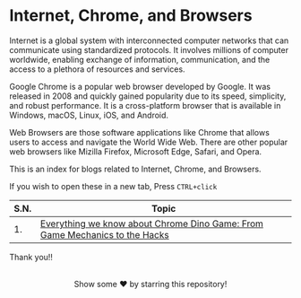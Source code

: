 # Internet, Chrome, and Browsers

Internet is a global system with interconnected computer networks that can communicate using standardized protocols. It involves millions of computer worldwide, enabling exchange of information, communication, and the access to a plethora of resources and services.

Google Chrome is a popular web browser developed by Google. It was released in 2008 and quickly gained popularity due to its speed, simplicity, and robust performance. It is a cross-platform browser that is available in Windows, macOS, Linux, iOS, and Android.

Web Browsers are those software applications like Chrome that allows users to access and navigate the World Wide Web. There are other popular web browsers like Mizilla Firefox, Microsoft Edge, Safari, and Opera.

This is an index for blogs related to Internet, Chrome, and Browsers.

If you wish to open these in a new tab, Press `CTRL+click`

| S.N. | Topic                                                                                                                                                             |
| ---- | ----------------------------------------------------------------------------------------------------------------------------------------------------------------- |
| 1.   | [Everything we know about Chrome Dino Game: From Game Mechanics to the Hacks](https://github.com/pragyaasapkota/Internet-Chrome-and-Browsers/blob/main/README.md) |

Thank you!!

<br>
<div align="center">
Show some ❤️ by starring this repository!
</div>
